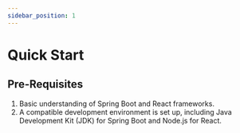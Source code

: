 ```yaml
---
sidebar_position: 1
---
```


# Quick Start

## Pre-Requisites

1. Basic understanding of Spring Boot and React frameworks.
2. A compatible development environment is set up, including Java Development Kit (JDK) for Spring Boot and Node.js for React.
